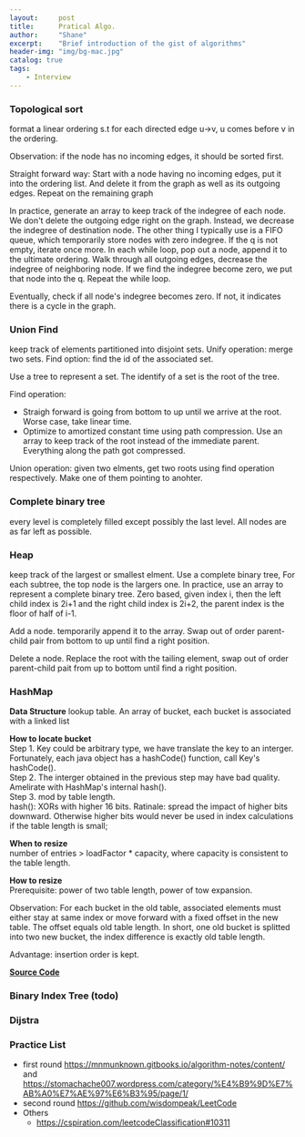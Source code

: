 ```yaml
---
layout:     post
title:      Pratical Algo.
author:     "Shane"
excerpt:    "Brief introduction of the gist of algorithms"
header-img: "img/bg-mac.jpg"
catalog: true
tags:
    - Interview
---
```


### Topological sort
format a linear ordering s.t for each directed edge u->v, u comes before v in the ordering.

Observation: if the node has no incoming edges, it should be sorted first.

Straight forward way: Start with a node having no incoming edges, put it into the ordering list. And delete it from the graph as well as its outgoing edges. Repeat on the remaining graph

In practice, generate an array to keep track of the indegree of each node. We don't delete the outgoing edge right on the graph. Instead, we decrease the indegree of destination node. The other thing I typically use is a FIFO queue, which temporarily store nodes with zero indegree. If the q is not empty, iterate once more. In each
while loop, pop out a node, append it to the ultimate ordering. Walk through all outgoing edges, decrease the indegree of neighboring node. If we find the indegree become zero, we put that node into the q. Repeat the while loop.

Eventually, check if all node's indegree becomes zero. If not, it indicates there is a cycle in the graph.

### Union Find
keep track of elements partitioned into disjoint sets. Unify operation: merge two sets. Find option: find the id of the associated set.

Use a tree to represent a set. The identify of a set is the root of the tree.

Find operation:<br>
- Straigh forward is going from bottom to up until we arrive at the root. Worse case, take linear time.
- Optimize to amortized constant time using path compression. Use an array to keep track of the root instead of the immediate parent. Everything along the path got compressed. 

Union operation: given two elments, get two roots using find operation respectively. Make one of them pointing to anohter.

### Complete binary tree
every level is completely filled except possibly the last level. All nodes are as far left as possible.

### Heap
keep track of the largest or smallest elment. Use a complete binary tree, For each subtree, the top node is the largers one. In practice, use an array to represent a complete binary tree. Zero based, given index i, then the left child index is 2i+1 and the right child index is 2i+2, the parent index is the floor of half of i-1. 

Add a node. temporarily append it to the array. Swap out of order parent-child pair from bottom to up until find a right position.

Delete a node. Replace the root with the tailing element, swap out of order parent-child pait from up to bottom until find a right position.

### HashMap

**Data Structure**
lookup table. An array of bucket, each bucket is associated with a linked list

**How to locate bucket**<br>
Step 1. Key could be arbitrary type, we have translate the key to an interger. Fortunately, each java object has a hashCode() function, call Key's hashCode().<br>
Step 2. The interger obtained in the previous step may have bad quality. Amelirate with HashMap's internal hash().<br>
Step 3. mod by table length.<br>
hash(): XORs with higher 16 bits. Ratinale: spread the impact of higher bits downward. Otherwise higher bits would never be used in index calculations if the table length is small;

**When to resize**<br>
number of entries > loadFactor * capacity, where capacity is consistent to the table length.

**How to resize**<br>
Prerequisite: power of two table length, power of tow expansion.

Observation: For each bucket in the old table, associated elements must either stay at same index or move forward with a fixed offset in the new table. The offset equals old table length. In short, one old bucket is splitted into two new bucket, the index difference is exactly old table length.

Advantage: insertion order is kept.

[**Source Code**](https://leetcode.com/problems/design-hashmap/discuss/205285/reproduce-hash-and-resize-from-Java-8-source-code)


### Binary Index Tree (todo)

### Dijstra

### Practice List
- first round <https://mnmunknown.gitbooks.io/algorithm-notes/content/> and <https://stomachache007.wordpress.com/category/%E4%B9%9D%E7%AB%A0%E7%AE%97%E6%B3%95/page/1/>
- second round <https://github.com/wisdompeak/LeetCode>
- Others
    - <https://cspiration.com/leetcodeClassification#10311>